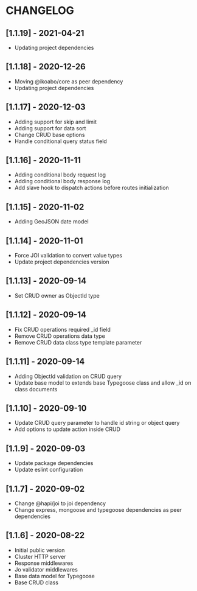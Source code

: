 # CHANGELOG

## [1.1.19] - 2021-04-21
- Updating project dependencies

## [1.1.18] - 2020-12-26
- Moving @ikoabo/core as peer dependency
- Updating project dependencies

## [1.1.17] - 2020-12-03
- Adding support for skip and limit
- Adding support for data sort
- Change CRUD base options
- Handle conditional query status field

## [1.1.16] - 2020-11-11
- Adding conditional body request log
- Adding conditional body response log
- Add slave hook to dispatch actions before routes initialization

## [1.1.15] - 2020-11-02
- Adding GeoJSON date model

## [1.1.14] - 2020-11-01
- Force JOI validation to convert value types
- Update project dependencies version

## [1.1.13] - 2020-09-14
- Set CRUD owner as ObjectId type

## [1.1.12] - 2020-09-14
- Fix CRUD operations required _id field
- Remove CRUD operations data type
- Remove CRUD data class type template parameter

## [1.1.11] - 2020-09-14
- Adding ObjectId validation on CRUD query
- Update base model to extends base Typegoose class and allow _id on class documents

## [1.1.10] - 2020-09-10
- Update CRUD query parameter to handle id string or object query
- Add options to update action inside CRUD

## [1.1.9] - 2020-09-03
- Update package dependencies
- Update eslint configuration

## [1.1.7] - 2020-09-02
- Change @hapi/joi to joi dependency
- Change express, mongoose and typegoose dependencies as peer dependencies

## [1.1.6] - 2020-08-22
- Initial public version
- Cluster HTTP server
- Response middlewares
- Jo validator middlewares
- Base data model for Typegoose
- Base CRUD class
